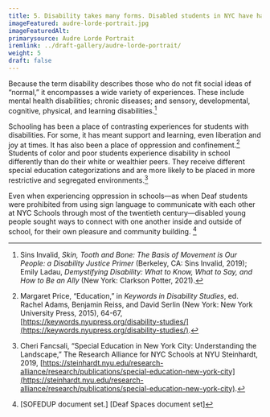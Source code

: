 ```yaml
---
title: 5. Disability takes many forms. Disabled students in NYC have had, and continue to have, a wide variety of educational experiences.
imageFeatured: audre-lorde-portrait.jpg
imageFeaturedAlt: 
primarysource: Audre Lorde Portrait
iremlink: ../draft-gallery/audre-lorde-portrait/
weight: 5
draft: false
---
```


Because the term disability describes those who do not fit social ideas of “normal,” it encompasses a wide variety of experiences. These include mental health disabilities; chronic diseases; and sensory, developmental, cognitive, physical, and learning disabilities.[^1]

Schooling has been a place of contrasting experiences for students with disabilities. For some, it has meant support and learning, even liberation and joy at times. It has also been a place of oppression and confinement.[^2] Students of color and poor students experience disability in school differently than do their white or wealthier peers. They receive different special education categorizations and are more likely to be placed in more restrictive and segregated environments.[^3]

Even when experiencing oppression in schools—as when Deaf students were prohibited from using sign language to communicate with each other at NYC Schools through most of the twentieth century—disabled young people sought ways to connect with one another inside and outside of school, for their own pleasure and community building. [^4]

[^1]: Sins Invalid, *Skin, Tooth and Bone: The Basis of Movement is Our People: a Disability Justice Primer* (Berkeley, CA: Sins Invalid, 2019); Emily Ladau, *Demystifying Disability: What to Know, What to Say, and How to Be an Ally* (New York: Clarkson Potter, 2021).

[^2]: Margaret Price, “Education,” in *Keywords in Disability Studies*, ed. Rachel Adams, Benjamin Reiss, and David Serlin (New York: New York University Press, 2015), 64-67, [https://keywords.nyupress.org/disability-studies/](https://keywords.nyupress.org/disability-studies/).

[^3]: Cheri Fancsali, “Special Education in New York City: Understanding the Landscape,” The Research Alliance for NYC Schools at NYU Steinhardt, 2019, [https://steinhardt.nyu.edu/research-alliance/research/publications/special-education-new-york-city](https://steinhardt.nyu.edu/research-alliance/research/publications/special-education-new-york-city).

[^4]: [SOFEDUP document set.] [Deaf Spaces document set]
